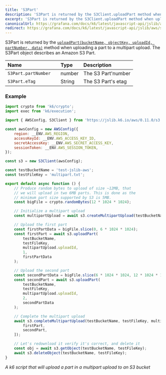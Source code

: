 ```yaml
---
title: 'S3Part'
description: 'S3Part is returned by the S3Client.uploadPart method when uploading a part to a multipart upload.'
excerpt: 'S3Part is returned by the S3Client.uploadPart method when uploading a part to a multipart upload.'
canonicalUrl: https://grafana.com/docs/k6/latest/javascript-api/jslib/aws/s3client/s3part/
redirect: https://grafana.com/docs/k6/latest/javascript-api/jslib/aws/s3client/s3part/
---
```


S3Part is returned by the [`uploadPart(bucketName, objectKey, uploadId, partNumber, data)`](/javascript-api/jslib/aws/s3client/s3client-uploadpart/) method when uploading a part to a multipart upload. The S3Part object describes an Amazon S3 Part.

| Name                  | Type   | Description             |
| :-------------------- | :----- | :---------------------- |
| `S3Part.partNumber`   | number | The S3 Part'number      |
| `S3Part.eTag        ` | String | The S3 Part's etag      |

### Example

<CodeGroup labels={[]}>

```javascript
import crypto from 'k6/crypto';
import exec from 'k6/execution';

import { AWSConfig, S3Client } from 'https://jslib.k6.io/aws/0.11.0/s3.js';

const awsConfig = new AWSConfig({
    region: __ENV.AWS_REGION,
    accessKeyId: __ENV.AWS_ACCESS_KEY_ID,
    secretAccessKey: __ENV.AWS_SECRET_ACCESS_KEY,
    sessionToken: __ENV.AWS_SESSION_TOKEN,
});

const s3 = new S3Client(awsConfig);

const testBucketName = 'test-jslib-aws';
const testFileKey = 'multipart.txt';

export default async function () {
    // Produce random bytes to upload of size ~12MB, that
    // we will upload in two 6MB parts. This is done as the
    // minimum part size supported by S3 is 5MB.
    const bigFile = crypto.randomBytes(12 * 1024 * 1024);

    // Initialize a multipart upload
    const multipartUpload = await s3.createMultipartUpload(testBucketName, testFileKey);

    // Upload the first part
    const firstPartData = bigFile.slice(0, 6 * 1024 * 1024);
    const firstPart = await s3.uploadPart(
        testBucketName,
        testFileKey,
        multipartUpload.uploadId,
        1,
        firstPartData
    );

    // Upload the second part
    const secondPartData = bigFile.slice(6 * 1024 * 1024, 12 * 1024 * 1024);
    const secondPart = await s3.uploadPart(
        testBucketName,
        testFileKey,
        multipartUpload.uploadId,
        2,
        secondPartData
    );

    // Complete the multipart upload
    await s3.completeMultipartUpload(testBucketName, testFileKey, multipartUpload.uploadId, [
        firstPart,
        secondPart,
    ]);

    // Let's redownload it verify it's correct, and delete it
    const obj = await s3.getObject(testBucketName, testFileKey);
    await s3.deleteObject(testBucketName, testFileKey);
}
```

_A k6 script that will upload a part in a multipart upload to an S3 bucket_

</CodeGroup>